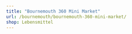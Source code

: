 ```yaml
---
title: "Bournemouth 360 Mini Market"
url: /bournemouth/bournemouth-360-mini-market/
shop: Lebensmittel
---
```

